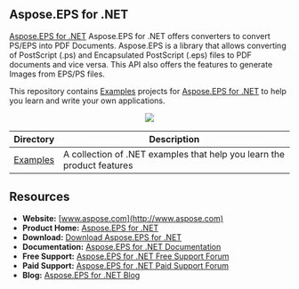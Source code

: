 ## Aspose.EPS for .NET

[Aspose.EPS for .NET](http://https://products.aspose.com/eps/net) Aspose.EPS for .NET offers converters to convert PS/EPS into PDF Documents. Aspose.EPS is a library that allows converting of PostScript (.ps) and Encapsulated PostScript (.eps) files to PDF documents and vice versa. This API also offers the features to generate Images from EPS/PS files.

This repository contains [Examples](Examples) projects for [Aspose.EPS for .NET](http://https://products.aspose.com/eps/net) to help you learn and write your own applications.

<p align="center">

  <a title="Download complete Aspose.EPS for .NET source code" href="https://github.com/aspose-EPS/Aspose.EPS-for-.NET/archive/master.zip">
	<img src="https://raw.github.com/AsposeExamples/java-examples-dashboard/master/images/downloadZip-Button-Large.png" />
  </a>
</p>

Directory | Description
--------- | -----------
[Examples](Examples)  | A collection of .NET examples that help you learn the product features

## Resources

+ **Website:** [www.aspose.com](http://www.aspose.com)
+ **Product Home:** [Aspose.EPS for .NET](https://products.aspose.com/eps/net)
+ **Download:** [Download Aspose.EPS for .NET](https://www.nuget.org/packages/Aspose.EPS/)
+ **Documentation:** [Aspose.EPS for .NET Documentation](https://docs.aspose.com/display/epsnet/Home)
+ **Free Support:** [Aspose.EPS for .NET Free Support Forum](https://forum.aspose.com/c/eps)
+ **Paid Support:** [Aspose.EPS for .NET Paid Support Forum](https://helpdesk.aspose.com/)
+ **Blog:** [Aspose.EPS for .NET Blog](https://blog.aspose.com/category/aspose-products/aspose-eps-product-family/)
